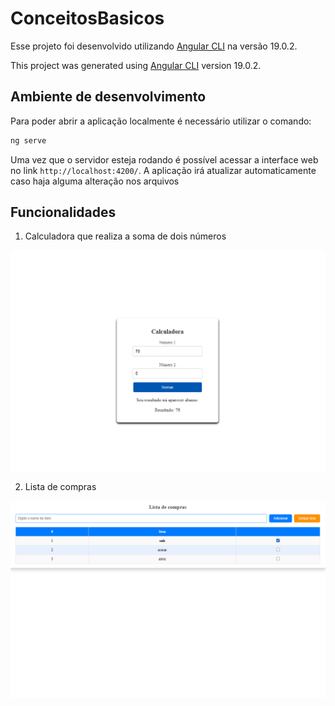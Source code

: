 # ConceitosBasicos

Esse projeto foi desenvolvido utilizando [Angular CLI](https://github.com/angular/angular-cli) na versão 19.0.2.

This project was generated using [Angular CLI](https://github.com/angular/angular-cli) version 19.0.2.

## Ambiente de desenvolvimento

Para poder abrir a aplicação localmente é necessário utilizar o comando: 

```bash
ng serve
```

Uma vez que o servidor esteja rodando é possível acessar a interface web no link `http://localhost:4200/`. A aplicação irá atualizar automaticamente caso haja alguma alteração nos arquivos

## Funcionalidades

1. Calculadora que realiza a soma de dois números

![Calculadora](./public/calculadora.png)

2. Lista de compras

![Lista de compras](./public/lista.png)
